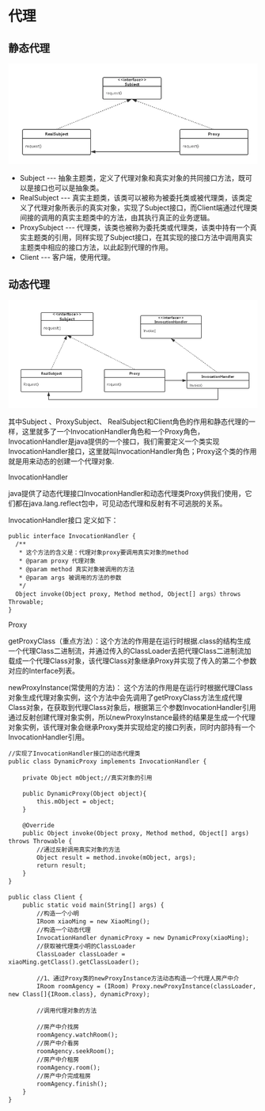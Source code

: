 # 代理
## 静态代理
![](./1.png)

* Subject --- 抽象主题类，定义了代理对象和真实对象的共同接口方法，既可以是接口也可以是抽象类。
* RealSubject --- 真实主题类，该类可以被称为被委托类或被代理类，该类定义了代理对象所表示的真实对象，实现了Subject接口，而Client端通过代理类间接的调用的真实主题类中的方法，由其执行真正的业务逻辑。
* ProxySubject --- 代理类，该类也被称为委托类或代理类，该类中持有一个真实主题类的引用，同样实现了Subject接口，在其实现的接口方法中调用真实主题类中相应的接口方法，以此起到代理的作用。
* Client --- 客户端，使用代理。

## 动态代理
![](./2.png)

其中Subject 、ProxySubject、 RealSubject和Client角色的作用和静态代理的一样，这里就多了一个InvocationHandler角色和一个Proxy角色，InvocationHandler是java提供的一个接口，我们需要定义一个类实现InvocationHandler接口，这里就叫InvocationHandler角色；Proxy这个类的作用就是用来动态的创建一个代理对象.

InvocationHandler

java提供了动态代理接口InvocationHandler和动态代理类Proxy供我们使用，它们都在java.lang.reflect包中，可见动态代理和反射有不可逃脱的关系。

InvocationHandler接口 定义如下：

	public interface InvocationHandler {
	  /**
	   * 这个方法的含义是：代理对象proxy要调用真实对象的method
	   * @param proxy 代理对象
	   * @param method 真实对象被调用的方法
	   * @param args 被调用的方法的参数
	   */
	  Object invoke(Object proxy, Method method, Object[] args）throws Throwable;
	}


Proxy

getProxyClass（重点方法）：这个方法的作用是在运行时根据.class的结构生成一个代理Class二进制流，并通过传入的ClassLoader去把代理Class二进制流加载成一个代理Class对象，该代理Class对象继承Proxy并实现了传入的第二个参数对应的Interface列表。

newProxyInstance(常使用的方法)： 这个方法的作用是在运行时根据代理Class对象生成代理对象实例，这个方法中会先调用了getProxyClass方法生成代理Class对象，在获取到代理Class对象后，根据第三个参数InvocationHandler引用通过反射创建代理对象实例，所以newProxyInstance最终的结果是生成一个代理对象实例，该代理对象会继承Proxy类并实现给定的接口列表，同时内部持有一个InvocationHandler引用。

	//实现了InvocationHandler接口的动态代理类
	public class DynamicProxy implements InvocationHandler {
	
	    private Object mObject;//真实对象的引用
	    
	    public DynamicProxy(Object object){
	        this.mObject = object;
	    }
	
	    @Override
	    public Object invoke(Object proxy, Method method, Object[] args) throws Throwable {
	        //通过反射调用真实对象的方法
	        Object result = method.invoke(mObject, args);
	        return result;
	    }
	}
	
	public class Client {
	    public static void main(String[] args) {
	        //构造一个小明
	        IRoom xiaoMing = new XiaoMing();
	        //构造一个动态代理
	        InvocationHandler dynamicProxy = new DynamicProxy(xiaoMing);
	        //获取被代理类小明的ClassLoader
	        ClassLoader classLoader = xiaoMing.getClass().getClassLoader();
	        
	        //1、通过Proxy类的newProxyInstance方法动态构造一个代理人房产中介
	        IRoom roomAgency = (IRoom) Proxy.newProxyInstance(classLoader, new Class[]{IRoom.class}, dynamicProxy);
	        
	        //调用代理对象的方法
	        
	        //房产中介找房
	        roomAgency.watchRoom();
	        //房产中介看房
	        roomAgency.seekRoom();
	        //房产中介租房
	        roomAgency.room();
	        //房产中介完成租房
	        roomAgency.finish();
	    }
	}


